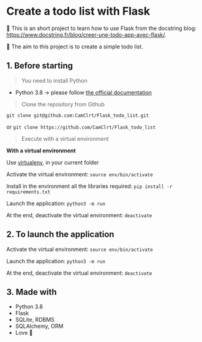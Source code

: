 # Create a todo list with Flask

📝 This is an short project to learn how to use Flask from the docstring blog: https://www.docstring.fr/blog/creer-une-todo-app-avec-flask/.
    
🎯 The aim to this project is to create a simple todo list.

## 1. Before starting

> You need to install Python

* Python 3.8  -> please follow [the official documentation](https://www.python.org/downloads/release/python-380/)


> Clone the repository from Github

`git clone git@github.com:CamClrt/Flask_todo_list.git`


or `git clone https://github.com/CamClrt/Flask_todo_list`


> Execute with a virtual environment

**With a virtual environment**

Use [virtualenv](https://pypi.org/project/virtualenv/), in your current folder

Activate the virtual environment:
`source env/bin/activate`  

Install in the environment all the libraries required:
`pip install -r requirements.txt`  

Launch the application:
`python3 -m run`  

At the end, deactivate the virtual environment:
`deactivate`

## 2. To launch the application

Activate the virtual environment:
`source env/bin/activate`  

Launch the application:
`python3 -m run`  

At the end, deactivate the virtual environment:
`deactivate`

## 3. Made with

* Python 3.8
* Flask
* SQLite, RDBMS
* SQLAlchemy, ORM
* Love 💙
